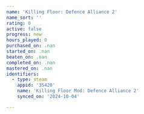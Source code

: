 ```yaml
---
name: 'Killing Floor: Defence Alliance 2'
name_sort: ''
rating: 0
active: false
progress: new
hours_played: 0
purchased_on: .nan
started_on: .nan
beaten_on: .nan
completed_on: .nan
mastered_on: .nan
identifiers:
  - type: steam
    appid: '35420'
    name: 'Killing Floor Mod: Defence Alliance 2'
    synced_on: '2024-10-04'

---
```

